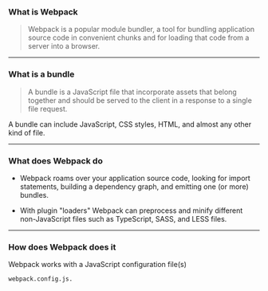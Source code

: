 ### What is Webpack
> Webpack is a popular module bundler, a tool for bundling application 
> source code in convenient chunks and for loading that code from a 
> server into a browser.

---
### What is a bundle
> A bundle is a JavaScript file that incorporate assets that belong together 
> and should be served to the client in a response to a single file request. 

A bundle can include JavaScript, CSS styles, HTML, and almost any other 
kind of file.

---
### What does Webpack do
- Webpack roams over your application source code, looking for import 
statements, building a dependency graph, and emitting one (or more) 
bundles. 

- With plugin "loaders" Webpack can preprocess and minify different 
non-JavaScript files such as TypeScript, SASS, and LESS files.

---
### How does Webpack does it
Webpack works with a JavaScript configuration file(s)
```
webpack.config.js.
```